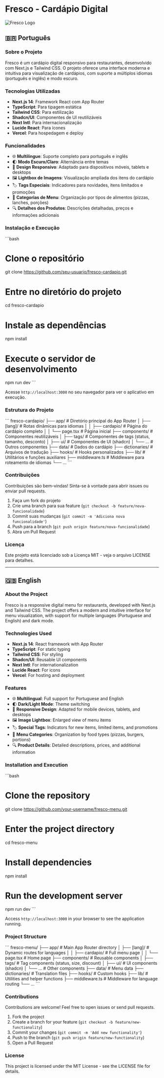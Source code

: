 # Fresco - Cardápio Digital

![Fresco Logo](https://d7hd88ngyqaw6jtz.public.blob.vercel-storage.com/restaurants/oficina-do-sabor/logo-main-torLP0dMlUbf2X03ILs5VRMAuBj7dl.png)

## 🇧🇷 Português

### Sobre o Projeto

Fresco é um cardápio digital responsivo para restaurantes, desenvolvido com Next.js e Tailwind CSS. O projeto oferece uma interface moderna e intuitiva para visualização de cardápios, com suporte a múltiplos idiomas (português e inglês) e modo escuro.

### Tecnologias Utilizadas

- **Next.js 14**: Framework React com App Router
- **TypeScript**: Para tipagem estática
- **Tailwind CSS**: Para estilização
- **Shadcn/UI**: Componentes de UI reutilizáveis
- **Next Intl**: Para internacionalização
- **Lucide React**: Para ícones
- **Vercel**: Para hospedagem e deploy

### Funcionalidades

- 🌐 **Multilíngue**: Suporte completo para português e inglês
- 🌓 **Modo Escuro/Claro**: Alternância entre temas
- 📱 **Design Responsivo**: Adaptado para dispositivos móveis, tablets e desktops
- 🖼️ **Lightbox de Imagens**: Visualização ampliada dos itens do cardápio
- 🏷️ **Tags Especiais**: Indicadores para novidades, itens limitados e promoções
- 🍕 **Categorias de Menu**: Organização por tipos de alimentos (pizzas, lanches, porções)
- 🔍 **Detalhes dos Produtos**: Descrições detalhadas, preços e informações adicionais

### Instalação e Execução

\`\`\`bash
# Clone o repositório
git clone https://github.com/seu-usuario/fresco-cardapio.git

# Entre no diretório do projeto
cd fresco-cardapio

# Instale as dependências
npm install

# Execute o servidor de desenvolvimento
npm run dev
\`\`\`

Acesse `http://localhost:3000` no seu navegador para ver o aplicativo em execução.

### Estrutura do Projeto

\`\`\`
fresco-cardapio/
├── app/                    # Diretório principal do App Router
│   ├── [lang]/             # Rotas dinâmicas para idiomas
│   │   ├── cardapio/       # Página do cardápio completo
│   │   └── page.tsx        # Página inicial
├── components/             # Componentes reutilizáveis
│   ├── tags/               # Componentes de tags (status, tamanho, desconto)
│   ├── ui/                 # Componentes de UI (shadcn)
│   └── ...                 # Outros componentes
├── data/                   # Dados do cardápio
├── dictionaries/           # Arquivos de tradução
├── hooks/                  # Hooks personalizados
├── lib/                    # Utilitários e funções auxiliares
├── middleware.ts           # Middleware para roteamento de idiomas
└── ...
\`\`\`

### Contribuições

Contribuições são bem-vindas! Sinta-se à vontade para abrir issues ou enviar pull requests.

1. Faça um fork do projeto
2. Crie uma branch para sua feature (`git checkout -b feature/nova-funcionalidade`)
3. Commit suas mudanças (`git commit -m 'Adiciona nova funcionalidade'`)
4. Push para a branch (`git push origin feature/nova-funcionalidade`)
5. Abra um Pull Request

### Licença

Este projeto está licenciado sob a Licença MIT - veja o arquivo LICENSE para detalhes.

---

## 🇬🇧 English

### About the Project

Fresco is a responsive digital menu for restaurants, developed with Next.js and Tailwind CSS. The project offers a modern and intuitive interface for menu visualization, with support for multiple languages (Portuguese and English) and dark mode.

### Technologies Used

- **Next.js 14**: React framework with App Router
- **TypeScript**: For static typing
- **Tailwind CSS**: For styling
- **Shadcn/UI**: Reusable UI components
- **Next Intl**: For internationalization
- **Lucide React**: For icons
- **Vercel**: For hosting and deployment

### Features

- 🌐 **Multilingual**: Full support for Portuguese and English
- 🌓 **Dark/Light Mode**: Theme switching
- 📱 **Responsive Design**: Adapted for mobile devices, tablets, and desktops
- 🖼️ **Image Lightbox**: Enlarged view of menu items
- 🏷️ **Special Tags**: Indicators for new items, limited items, and promotions
- 🍕 **Menu Categories**: Organization by food types (pizzas, burgers, portions)
- 🔍 **Product Details**: Detailed descriptions, prices, and additional information

### Installation and Execution

\`\`\`bash
# Clone the repository
git clone https://github.com/your-username/fresco-menu.git

# Enter the project directory
cd fresco-menu

# Install dependencies
npm install

# Run the development server
npm run dev
\`\`\`

Access `http://localhost:3000` in your browser to see the application running.

### Project Structure

\`\`\`
fresco-menu/
├── app/                    # Main App Router directory
│   ├── [lang]/             # Dynamic routes for languages
│   │   ├── cardapio/       # Full menu page
│   │   └── page.tsx        # Home page
├── components/             # Reusable components
│   ├── tags/               # Tag components (status, size, discount)
│   ├── ui/                 # UI components (shadcn)
│   └── ...                 # Other components
├── data/                   # Menu data
├── dictionaries/           # Translation files
├── hooks/                  # Custom hooks
├── lib/                    # Utilities and helper functions
├── middleware.ts           # Middleware for language routing
└── ...
\`\`\`

### Contributions

Contributions are welcome! Feel free to open issues or send pull requests.

1. Fork the project
2. Create a branch for your feature (`git checkout -b feature/new-functionality`)
3. Commit your changes (`git commit -m 'Add new functionality'`)
4. Push to the branch (`git push origin feature/new-functionality`)
5. Open a Pull Request

### License

This project is licensed under the MIT License - see the LICENSE file for details.

